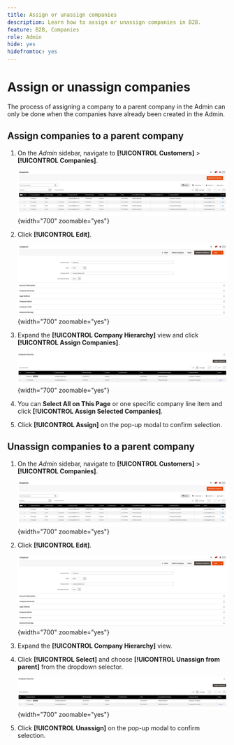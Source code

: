 ```yaml
---
title: Assign or unassign companies
description: Learn how to assign or unassign companies in B2B.
feature: B2B, Companies
role: Admin
hide: yes
hidefromtoc: yes
---
```


# Assign or unassign companies

The process of assigning a company to a parent company in the Admin can only be done when the companies have already been created in the Admin.

## Assign companies to a parent company

1. On the _Admin_ sidebar, navigate to **[!UICONTROL Customers]** > **[!UICONTROL Companies]**.

    ![Companies Grid](./assets/companies-grid-view.png){width="700" zoomable="yes"}

1. Click **[!UICONTROL Edit]**.

    ![New Company](./assets/company-update.png){width="700" zoomable="yes"}

1. Expand the **[!UICONTROL Company Hierarchy]** view and click **[!UICONTROL Assign Companies]**.

    ![New Company](./assets/company-hierarchy-grid.png){width="700" zoomable="yes"}

1. You can **Select All on This Page** or one specific company line item and click **[!UICONTROL Assign Selected Companies]**.

1. Click **[!UICONTROL Assign]** on the pop-up modal to confirm selection.

## Unassign companies to a parent company

1. On the _Admin_ sidebar, navigate to **[!UICONTROL Customers]** > **[!UICONTROL Companies]**.

    ![Companies Grid](./assets/companies-grid-view.png){width="700" zoomable="yes"}

1. Click **[!UICONTROL Edit]**.

    ![New Company](./assets/company-update.png){width="700" zoomable="yes"}

1. Expand the **[!UICONTROL Company Hierarchy]** view.

1. Click **[!UICONTROL Select]** and choose **[!UICONTROL Unassign from parent]** from the dropdown selector.

    ![New Company](./assets/company-hierarchy-grid.png){width="700" zoomable="yes"}

1. Click **[!UICONTROL Unassign]** on the pop-up modal to confirm selection.
